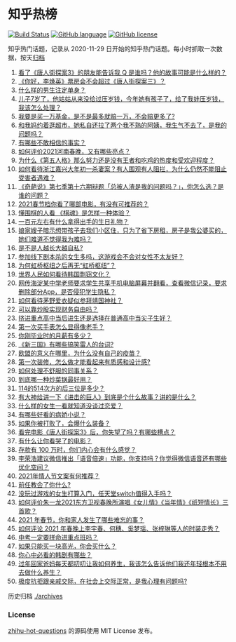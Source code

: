 # 知乎热榜
[![Build Status](https://github.com/ToWeLong/zhihu-hot-questions/workflows/CI/badge.svg)](https://github.com/ToWeLong/zhihu-hot-questions/actions)
[![GitHub language](https://img.shields.io/badge/language-golang-orange.svg)](https://golang.org/)
[![GitHub license](https://img.shields.io/github/license/ToWeLong/zhihu-hot-questions)](https://github.com/ToWeLong/zhihu-hot-questions/blob/main/LICENSE)

知乎热门话题，记录从 2020-11-29 日开始的知乎热门话题。每小时抓取一次数据，按天[归档](./archives)

<!-- BEGIN -->

1. [看了《唐人街探案3》的朋友能告诉我 Q 是谁吗？他的故事可能是什么样的？](https://www.zhihu.com/question/367940284)
1. [《你好，李焕英》票房会不会超过《唐人街探案三》？](https://www.zhihu.com/question/439176115)
1. [什么样的男生注定单身？](https://www.zhihu.com/question/313121547)
1. [儿子7岁了，他姑姑从来没给过压岁钱，今年她有孩子了，给了我娃压岁钱，我该怎么处理？](https://www.zhihu.com/question/367936343)
1. [我要是买一万基金，是不是最多就赔一万，不会赔更多了?](https://www.zhihu.com/question/443436674)
1. [和我妈约着逛超市，她私自还拉了两个我不熟的阿姨，我生气不去了，是我的问题吗？](https://www.zhihu.com/question/443600398)
1. [有哪些不敢相信的事实？](https://www.zhihu.com/question/305784560)
1. [如何评价2021河南春晚，又有哪些亮点？](https://www.zhihu.com/question/444060916)
1. [为什么《第五人格》那么努力还是没有王者和吃鸡的热度和受欢迎程度？](https://www.zhihu.com/question/443133445)
1. [如何看待浙江嘉兴大年初一杀妻案？有人围观有人阻拦，为什么仍然不能阻止受害者遇难？](https://www.zhihu.com/question/444115646)
1. [《奇葩说》第七季第十六期辩题「总被人渣是我的问题吗？」，你怎么选？是谁的问题？](https://www.zhihu.com/question/444210166)
1. [2021春节档你看了哪部电影，有没有可推荐的？](https://www.zhihu.com/question/444038646)
1. [懂围棋的人看 《棋魂》是怎样一种体验？](https://www.zhihu.com/question/35990525)
1. [一百元左右有什么拿得出手的生日礼物？](https://www.zhihu.com/question/333123808)
1. [娘家嫂子暗示想带孩子去我们小区住，只为了省下房租，房子是我公婆买的，她们难道不觉得我为难吗？](https://www.zhihu.com/question/435567727)
1. [是不是人越长大越自私?](https://www.zhihu.com/question/441223405)
1. [参加线下剧本杀的女生多吗，这游戏会不会对女性不太友好？](https://www.zhihu.com/question/427716899)
1. [为何虹桥枢纽之后再无“虹桥枢纽”？](https://www.zhihu.com/question/51229640)
1. [世界人民如何看待韩国剽窃文化？](https://www.zhihu.com/question/267791138)
1. [网传海淀某中学老师要求学生共享手机电脑屏幕并翻看，查看微信记录，要求删除部分App，是否侵犯学生隐私？](https://www.zhihu.com/question/444116899)
1. [如何看待茅野爱衣疑似参拜靖国神社？](https://www.zhihu.com/question/444206340)
1. [可以靠炒股实现财务自由吗？](https://www.zhihu.com/question/443848749)
1. [挤进重点高中当后进生还是选择在普通高中当尖子生好？](https://www.zhihu.com/question/443478020)
1. [第一次买手表怎么显得像老手？](https://www.zhihu.com/question/443740989)
1. [你刚毕业时的月薪有多少？](https://www.zhihu.com/question/376954099)
1. [《新三国》有哪些搞笑雷人的台词?](https://www.zhihu.com/question/440642871)
1. [欧盟的意义在哪里，为什么没有自己的疫苗？](https://www.zhihu.com/question/443258181)
1. [第一次装修，怎么做才能看起来有质感和设计感?](https://www.zhihu.com/question/443761883)
1. [如何处理不舒服的同事关系？](https://www.zhihu.com/question/48131824)
1. [到底哪一种炒菜锅最好用？](https://www.zhihu.com/question/33413700)
1. [114的514次方的后三位是多少？](https://www.zhihu.com/question/443918127)
1. [有大神给讲一下《进击的巨人》到底是个什么故事？讲的是什么？](https://www.zhihu.com/question/59889547)
1. [什么样的女生一看就知道没谈过恋爱？](https://www.zhihu.com/question/41251486)
1. [有哪些好看的病娇小说？](https://www.zhihu.com/question/326205083)
1. [如果你被打败了，会爆什么装备？](https://www.zhihu.com/question/435387545)
1. [看完电影《唐人街探案3》后，你失望了吗？有哪些槽点？](https://www.zhihu.com/question/442574355)
1. [有什么让你看哭了的电影？](https://www.zhihu.com/question/345003801)
1. [存款有 100 万时，你们内心会有什么感觉？](https://www.zhihu.com/question/435393939)
1. [李荣浩建议微信推出「语音倍速」功能，你支持吗？你觉得微信语音还有哪些优化空间？](https://www.zhihu.com/question/444270906)
1. [2021年情人节文案有何推荐？](https://www.zhihu.com/question/442635614)
1. [前任教会了你什么?](https://www.zhihu.com/question/321914156)
1. [没玩过游戏的女生打算入门，任天堂switch值得入手吗？](https://www.zhihu.com/question/310080869)
1. [如何评价朱一龙2021东方卫视春晚所演唱《女儿情》《当年情》《纸短情长》三首歌？](https://www.zhihu.com/question/444114472)
1. [2021 年春节，你和家人发生了哪些难忘的事？](https://www.zhihu.com/question/443338612)
1. [如何评论 2021 年春晚上李宇春、何穗、奚梦瑶、张梓琳等人的时装走秀？](https://www.zhihu.com/question/443978501)
1. [中考一定要拼命进重点班吗？](https://www.zhihu.com/question/443404502)
1. [如果只能买一块高光，你会买什么？](https://www.zhihu.com/question/300395594)
1. [你心中必看的韩剧有哪些？](https://www.zhihu.com/question/443028450)
1. [过年回家爸妈每天都叨叨让我如何养生，我该怎么告诉他们我还年轻根本不用去做什么养生？](https://www.zhihu.com/question/444075862)
1. [极度抗拒跟亲戚交际，在社会上交际正常，是我心理有问题吗?](https://www.zhihu.com/question/444146606)

<!-- END -->

历史归档 [./archives](./archives)


### License
[zhihu-hot-questions](https://github.com/towelong/zhihu-hot-questions) 的源码使用 MIT License 发布。